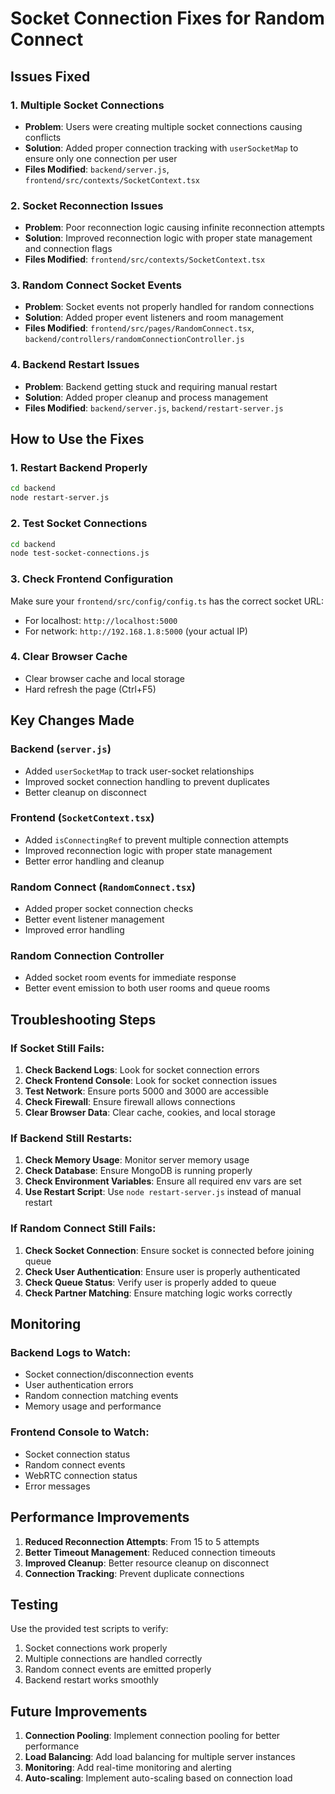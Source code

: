 # Socket Connection Fixes for Random Connect

## Issues Fixed

### 1. Multiple Socket Connections
- **Problem**: Users were creating multiple socket connections causing conflicts
- **Solution**: Added proper connection tracking with `userSocketMap` to ensure only one connection per user
- **Files Modified**: `backend/server.js`, `frontend/src/contexts/SocketContext.tsx`

### 2. Socket Reconnection Issues
- **Problem**: Poor reconnection logic causing infinite reconnection attempts
- **Solution**: Improved reconnection logic with proper state management and connection flags
- **Files Modified**: `frontend/src/contexts/SocketContext.tsx`

### 3. Random Connect Socket Events
- **Problem**: Socket events not properly handled for random connections
- **Solution**: Added proper event listeners and room management
- **Files Modified**: `frontend/src/pages/RandomConnect.tsx`, `backend/controllers/randomConnectionController.js`

### 4. Backend Restart Issues
- **Problem**: Backend getting stuck and requiring manual restart
- **Solution**: Added proper cleanup and process management
- **Files Modified**: `backend/server.js`, `backend/restart-server.js`

## How to Use the Fixes

### 1. Restart Backend Properly
```bash
cd backend
node restart-server.js
```

### 2. Test Socket Connections
```bash
cd backend
node test-socket-connections.js
```

### 3. Check Frontend Configuration
Make sure your `frontend/src/config/config.ts` has the correct socket URL:
- For localhost: `http://localhost:5000`
- For network: `http://192.168.1.8:5000` (your actual IP)

### 4. Clear Browser Cache
- Clear browser cache and local storage
- Hard refresh the page (Ctrl+F5)

## Key Changes Made

### Backend (`server.js`)
- Added `userSocketMap` to track user-socket relationships
- Improved socket connection handling to prevent duplicates
- Better cleanup on disconnect

### Frontend (`SocketContext.tsx`)
- Added `isConnectingRef` to prevent multiple connection attempts
- Improved reconnection logic with proper state management
- Better error handling and cleanup

### Random Connect (`RandomConnect.tsx`)
- Added proper socket connection checks
- Better event listener management
- Improved error handling

### Random Connection Controller
- Added socket room events for immediate response
- Better event emission to both user rooms and queue rooms

## Troubleshooting Steps

### If Socket Still Fails:
1. **Check Backend Logs**: Look for socket connection errors
2. **Check Frontend Console**: Look for socket connection issues
3. **Test Network**: Ensure ports 5000 and 3000 are accessible
4. **Check Firewall**: Ensure firewall allows connections
5. **Clear Browser Data**: Clear cache, cookies, and local storage

### If Backend Still Restarts:
1. **Check Memory Usage**: Monitor server memory usage
2. **Check Database**: Ensure MongoDB is running properly
3. **Check Environment Variables**: Ensure all required env vars are set
4. **Use Restart Script**: Use `node restart-server.js` instead of manual restart

### If Random Connect Still Fails:
1. **Check Socket Connection**: Ensure socket is connected before joining queue
2. **Check User Authentication**: Ensure user is properly authenticated
3. **Check Queue Status**: Verify user is properly added to queue
4. **Check Partner Matching**: Ensure matching logic works correctly

## Monitoring

### Backend Logs to Watch:
- Socket connection/disconnection events
- User authentication errors
- Random connection matching events
- Memory usage and performance

### Frontend Console to Watch:
- Socket connection status
- Random connect events
- WebRTC connection status
- Error messages

## Performance Improvements

1. **Reduced Reconnection Attempts**: From 15 to 5 attempts
2. **Better Timeout Management**: Reduced connection timeouts
3. **Improved Cleanup**: Better resource cleanup on disconnect
4. **Connection Tracking**: Prevent duplicate connections

## Testing

Use the provided test scripts to verify:
1. Socket connections work properly
2. Multiple connections are handled correctly
3. Random connect events are emitted properly
4. Backend restart works smoothly

## Future Improvements

1. **Connection Pooling**: Implement connection pooling for better performance
2. **Load Balancing**: Add load balancing for multiple server instances
3. **Monitoring**: Add real-time monitoring and alerting
4. **Auto-scaling**: Implement auto-scaling based on connection load
